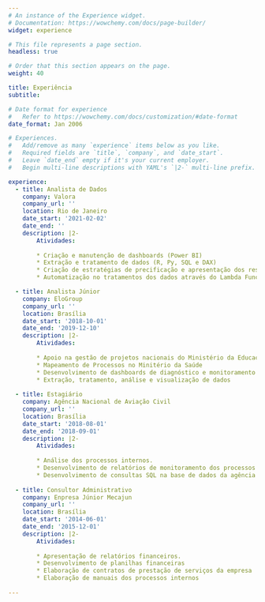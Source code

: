 ```yaml
---
# An instance of the Experience widget.
# Documentation: https://wowchemy.com/docs/page-builder/
widget: experience

# This file represents a page section.
headless: true

# Order that this section appears on the page.
weight: 40

title: Experiência
subtitle:

# Date format for experience
#   Refer to https://wowchemy.com/docs/customization/#date-format
date_format: Jan 2006

# Experiences.
#   Add/remove as many `experience` items below as you like.
#   Required fields are `title`, `company`, and `date_start`.
#   Leave `date_end` empty if it's your current employer.
#   Begin multi-line descriptions with YAML's `|2-` multi-line prefix.

experience:
  - title: Analista de Dados
    company: Valora
    company_url: ''
    location: Rio de Janeiro
    date_start: '2021-02-02'
    date_end: ''
    description: |2-
        Atividades:
        
        * Criação e manutenção de dashboards (Power BI)
        * Extração e tratamento de dados (R, Py, SQL e DAX)
        * Criação de estratégias de precificação e apresentação dos resultados encontrados
        * Automatização no tratamentos dos dados através do Lambda Functions (AWS)

  - title: Analista Júnior
    company: EloGroup
    company_url: ''
    location: Brasília
    date_start: '2018-10-01'
    date_end: '2019-12-10'
    description: |2-
        Atividades:
        
        * Apoio na gestão de projetos nacionais do Ministério da Educação
        * Mapeamento de Processos no Minitério da Saúde
        * Desenvolvimento de dashboards de diagnóstico e monitoramento de processos
        * Extração, tratamento, análise e visualização de dados
        
  - title: Estagiário
    company: Agência Nacional de Aviação Civil
    company_url: ''
    location: Brasília
    date_start: '2018-08-01'
    date_end: '2018-09-01'
    description: |2-
        Atividades:
        
        * Análise dos processos internos.
        * Desenvolvimento de relatórios de monitoramento dos processos
        * Desenvolvimento de consultas SQL na base de dados da agência
        
  - title: Consultor Administrativo
    company: Enpresa Júnior Mecajun
    company_url: ''
    location: Brasília
    date_start: '2014-06-01'
    date_end: '2015-12-01'
    description: |2-
        Atividades:
        
        * Apresentação de relatórios financeiros.
        * Desenvolvimento de planilhas financeiras
        * Elaboração de contratos de prestação de serviços da empresa
        * Elaboração de manuais dos processos internos
        
---
```

